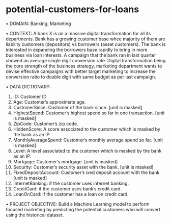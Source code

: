 # potential-customers-for-loans

• DOMAIN: Banking, Marketing

• CONTEXT: A bank X is on a massive digital transformation for all its departments. Bank has a growing customer base whee majority of them are
liability customers (depositors) vs borrowers (asset customers). The bank is interested in expanding the borrowers base rapidly to bring in more
business via loan interests. A campaign that the bank ran in last quarter showed an average single digit conversion rate. Digital transformation
being the core strength of the business strategy, marketing department wants to devise effective campaigns with better target marketing to
increase the conversion ratio to double digit with same budget as per last campaign.


• DATA DICTIONARY:
1. ID: Customer ID
2. Age: Customer’s approximate age.
3. CustomerSince: Customer of the bank since. [unit is masked]
4. HighestSpend: Customer’s highest spend so far in one transaction. [unit is masked]
5. ZipCode: Customer’s zip code.
6. HiddenScore: A score associated to the customer which is masked by the bank as an IP.
7. MonthlyAverageSpend: Customer’s monthly average spend so far. [unit is masked]
8. Level: A level associated to the customer which is masked by the bank as an IP.
9. Mortgage: Customer’s mortgage. [unit is masked]
10. Security: Customer’s security asset with the bank. [unit is masked]
11. FixedDepositAccount: Customer’s ixed deposit account with the bank. [unit is masked]
12. InternetBanking: if the customer uses internet banking.
13. CreditCard: if the customer uses bank’s credit card.
14. LoanOnCard: if the customer has a loan on credit card.


• PROJECT OBJECTIVE: Build a Machine Learning model to perform focused marketing by predicting the potential customers who will convert
using the historical dataset.
